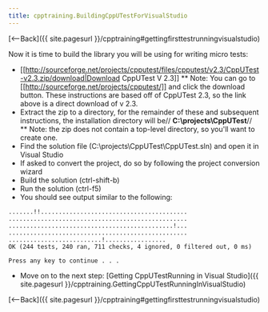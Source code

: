 ```yaml
---
title: cpptraining.BuildingCppUTestForVisualStudio
---
```

[<--Back]({{ site.pagesurl }}/cpptraining#gettingfirsttestrunningvisualstudio)

Now it is time to build the library you will be using for writing micro tests:
* [[http://sourceforge.net/projects/cpputest/files/cpputest/v2.3/CppUTest-v2.3.zip/download|Download CppUTest V 2.3]]
** Note: You can go to [[http://sourceforge.net/projects/cpputest/]] and click the download button. These instructions are based off of CppUTest 2.3, so the link above is a direct download of v 2.3.
* Extract the zip to a directory, for the remainder of these and subsequent instructions, the installation directory will be// **C:\projects\CppUTest**//
** Note: the zip does not contain a top-level directory, so you'll want to create one.
* Find the solution file (C:\projects\CppUTest\CppUTest.sln) and open it in Visual Studio
* If asked to convert the project, do so by following the project conversion wizard
* Build the solution (ctrl-shift-b)
* Run the solution (ctrl-f5)
* You should see output similar to the following:
```
.......!!.........................................
..................................................
..............................................!...
..................................................
..........................!.................
OK (244 tests, 240 ran, 711 checks, 4 ignored, 0 filtered out, 0 ms)

Press any key to continue . . .
```
* Move on to the next step: [Getting CppUTestRunning in Visual Studio]({{ site.pagesurl }}/cpptraining.GettingCppUTestRunningInVisualStudio)

[<--Back]({{ site.pagesurl }}/cpptraining#gettingfirsttestrunningvisualstudio)
